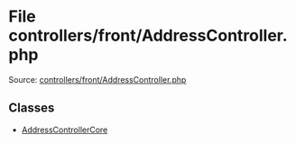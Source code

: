 File controllers/front/AddressController.php
=========

Source: [controllers/front/AddressController.php](https://github.com/PrestaShop/PrestaShop/blob/1.6.0.3/controllers/front/AddressController.php)


Classes
-------

* [AddressControllerCore](class.AddressControllerCore.md)

